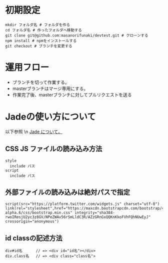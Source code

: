 # 初期設定
```
mkdir フォルダ名 # フォルダを作る
cd フォルダ名 # 作ったフォルダへ移動する
git clone git@github.com:masanorifunaki/devtest.git # クローンする
npm install # npmをインストールする
git checkout # ブランチを変更する
```
# 運用フロー
* ブランチを切って作業する。
* masterブランチはマージ専用にする。
* 作業完了後、masterブランチに対してプルリクエストを送る
# Jadeの使い方について
以下参照 \n
[Jade について。](https://gist.github.com/japboy/5402844)
## CSS JS ファイルの読み込み方法
```
style
  include パス
script
  include パス
```
## 外部ファイルの読み込みは絶対パスで指定
```
script(src="https://platform.twitter.com/widgets.js" charset="utf-8")
link(rel="stylesheet",href="https://maxcdn.bootstrapcdn.com/bootstrap/4.0.0-alpha.6/css/bootstrap.min.css" integrity="sha384-rwoIResjU2yc3z8GV/NPeZWAv56rSmLldC3R/AZzGRnGxQQKnKkoFVhFQhNUwEyJ" crossorigin="anonymous")
```
## id classの記述方法
```
div#id名      // => <div id="id名"></div>　
div.class名   // => <div class="class名">
```

